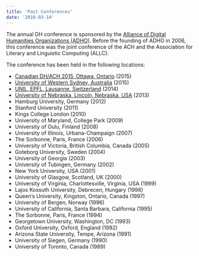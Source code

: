 ```yaml
---
title: 'Past Conferences'
date: '2010-03-14'
---
```

The annual DH conference is sponsored by the [Alliance of Digital Humanities Organizations (ADHO)](http://www.digitalhumanities.org/). Before the founding of ADHO in 2006, this conference was the joint conference of the ACH and the Association for Literary and Linguistic Computing (ALLC).

The conference has been held in the following locations:

- [Canadian DH/ACH 2015, Ottawa, Ontario](/news/2014/10/joint-ach-canadian-dh-conference-2015/) (2015)
- [University of Western Sydney, Australia](http://dh2015.org/) (2015)
- [UNIL, EPFL, Lausanne, Switzerland](/news/2014/06/digital-humanities-2014/) (2014)
- [University of Nebraska, Lincoln, Nebraska, USA](/news/2013/05/digital-humanities-2013/) (2013)
- Hamburg University, Germany (2012)
- Stanford University (2011)
- Kings College London (2010)
- University of Maryland, College Park (2009)
- University of Oulu, Finland (2008)
- University of Illinois, Urbana-Champaign (2007)
- The Sorbonne, Paris, France (2006)
- University of Victoria, British Columbia, Canada (2005)
- Goteborg University, Sweden (2004)
- University of Georgia (2003)
- University of Tubingen, Germany (2002)
- New York University, USA (2001)
- University of Glasgow, Scotland, UK (2000)
- University of Virginia, Charlottesville, Virginia, USA (1999)
- Lajos Kossuth University, Debrecen, Hungary (1998)
- Queen’s University, Kingston, Ontario, Canada (1997)
- University of Bergen, Norway (1996)
- University of California, Santa Barbara, California (1995)
- The Sorbonne, Paris, France (1994)
- Georgetown University, Washington, DC (1993)
- Oxford University, Oxford, England (1992)
- Arizona State University, Tempe, Arizona (1991)
- University of Siegen, Germany (1990)
- University of Toronto, Canada (1989)
